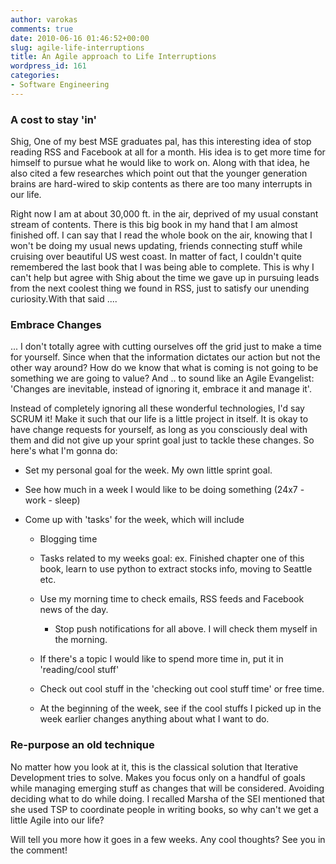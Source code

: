 ```yaml
---
author: varokas
comments: true
date: 2010-06-16 01:46:52+00:00
slug: agile-life-interruptions
title: An Agile approach to Life Interruptions
wordpress_id: 161
categories:
- Software Engineering
---
```


### A cost to stay 'in'


Shig, One of my best MSE graduates pal, has this interesting idea of stop reading RSS and Facebook at all for a month. His idea is to get more time for himself to pursue what he would like to work on. Along with that idea, he also cited a few researches which point out that the younger generation brains are hard-wired to skip contents as there are too many interrupts in our life.

Right now I am at about 30,000 ft. in the air, deprived of my usual constant stream of contents. There is this big book in my hand that I am almost finished off. I can say that I read the whole book on the air, knowing that I won't be doing my usual news updating, friends connecting stuff while cruising over beautiful US west coast. In matter of fact, I couldn't quite remembered the last book that I was being able to complete. This is why I can't help but agree with Shig about the time we gave up in pursuing leads from the next coolest thing we found in RSS, just to satisfy our unending curiosity.With that said ....


### Embrace Changes


... I don't totally agree with cutting ourselves off the grid just to make a time for yourself. Since when that the information dictates our action but not the other way around? How do we know that what is coming is not going to be something we are going to value? And .. to sound like an Agile Evangelist: 'Changes are inevitable, instead of ignoring it, embrace it and manage it'.

Instead of completely ignoring all these wonderful technologies, I'd say SCRUM it! Make it such that our life is a little project in itself. It is okay to have change requests for yourself, as long as you consciously deal with them and did not give up your sprint goal just to tackle these changes. So here's what I'm gonna do:



	
  * Set my personal goal for the week. My own little sprint goal.

	
  * See how much in a week I would like to be doing something (24x7 - work - sleep)

	
  * Come up with 'tasks' for the week, which will include

	
    * Blogging time

	
    * Tasks related to my weeks goal: ex. Finished chapter one of this book, learn to use python to extract stocks info, moving to Seattle etc.

	
    * Use my morning time to check emails, RSS feeds and Facebook news of the day.

	
      * Stop push notifications for all above. I will check them myself in the morning.




	
    * If there's a topic I would like to spend more time in, put it in 'reading/cool stuff'



	
    * Check out cool stuff in the 'checking out cool stuff time' or free time.

	
    * At the beginning of the week, see if the cool stuffs I picked up in the week earlier changes anything about what I want to do.







### Re-purpose an old technique


No matter how you look at it, this is the classical solution that Iterative Development tries to solve. Makes you focus only on a handful of goals while managing emerging stuff as changes that will be considered. Avoiding deciding what to do while doing. I recalled Marsha of the SEI mentioned that she used TSP to coordinate people in writing books, so why can't we get a little Agile into our life?

Will tell you more how it goes in a few weeks. Any cool thoughts? See you in the comment!

